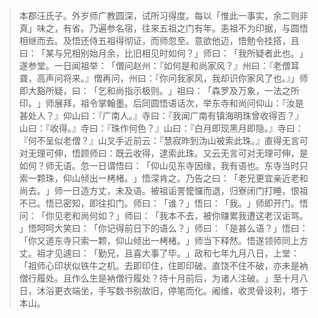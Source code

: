 
> 本郡汪氏子。外岁师广教圆深，试所习得度。每以「惟此一事实，余二则非真」味之，有省。乃遍参名宿，往来五祖之门有年。恚祖不为印据，与圆悟相继而去。及悟还侍五祖得彻证，而师忽至。意欲他迈，悟勉令挂搭，且曰：​「某与兄相别始月余，比旧相见时如何？​」师曰：​「我所疑者此也。​」遂参堂。一日闻祖举：​「僧问赵州：『如何是和尚家风？』州曰：『老僧耳聋，高声问将来。』僧再问，州曰：『你问我家风，我却识你家风了也。』」师即大豁所疑，曰：​「乞和尚指示极则。​」祖曰：​「森罗及万象，一法之所印。​」师展拜，祖令掌翰墨。后同圆悟语话次，举东寺和尚问仰山：『汝是甚处人？』仰山曰：『广南人。』寺曰：『我闻广南有镇海明珠曾收得否？』山曰：『收得。』寺曰：『珠作何色？』山曰：『白月即现黑月即隐。』寺曰：『何不呈似老僧？』山叉手近前云：『慧寂昨到沩山被索此珠。』直得无言可对无理可伸，悟顾师曰：既云收得，逮索此珠。又云无言可对无理可伸，是如何？师无语。忽一日谓悟曰：​「仰山见东寺因缘，我有语也。东寺当时只索一颗珠，仰山倾出一栲楮。​」悟深肯之。乃告之曰：​「老兄更宜亲近老和尚去。​」师一日造方丈，未及语。被祖诟詈懡㦬而退，归寮闭门打睡，恨祖不已。悟已密知，即往扣门。师曰：​「谁？​」悟曰：​「我。​」师即开门。悟问：​「你见老和尚何如？​」师曰：​「我本不去，被你赚累我遭这老汉诟骂。​」悟呵呵大笑曰：​「你记得前日下的语么？​」师曰：​「是甚么语？​」悟曰：​「你又道东寺只索一颗，仰山倾出一栲楮。​」师当下释然。悟遂领师同上方丈。祖才见遽曰：​「勤兄，且喜大事了毕。​」政和七年九月八日，上堂：​「祖师心印状似铁牛之机。去即印住，住即印破。直饶不住不破，亦未是衲僧行履处。且作么生是衲僧行履处？待十月前后，为诸人注破。​」至十月八日，沐浴更衣端坐，手写数书别故旧，停笔而化。阇维，收灵骨设利，塔于本山。

